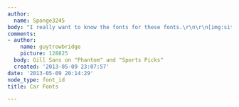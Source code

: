 ```yaml
---
author:
  name: Sponge3245
body: "I really want to know the fonts for these fonts.\r\n\r\n[img:sites/default/files/old-images/Ferrari-599-GTO-9_6636.jpg]\r\n\r\n[img:sites/default/files/old-images/PhatomLogo_5120.jpg]"
comments:
- author:
    name: guytrowbridge
    picture: 128825
  body: Gill Sans on "Phantom" and "Sports Picks"
  created: '2013-05-09 23:07:57'
date: '2013-05-09 20:14:29'
node_type: font_id
title: Car Fonts

---
```

